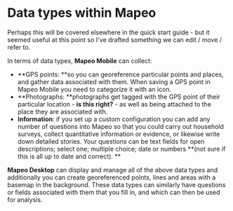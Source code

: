 # Data types within Mapeo

Perhaps this will be covered elsewhere in the quick start guide - but it seemed useful at this point so I've drafted something we can edit / move / refer to.

In terms of data types, **Mapeo Mobile** can collect:

* **GPS points: **so you can georeference particular points and places, and gather data associated with them. When saving a GPS point in Mapeo Mobile you need to categorize it with an icon. &#x20;
* **Photographs: **photographs get tagged with the GPS point of their particular location - **is this right?** -  as well as being attached to the place they are associated with.
* **Information**: if you set up a custom configuration you can add any number of questions into Mapeo so that you could carry out household surveys, collect quantitative information or evidence, or likewise write down detailed stories. Your questions can be text fields for open descriptions; select one; multiple choice; date or numbers **(not sure if this is all up to date and correct). **

**Mapeo Desktop** can display and manage all of the above data types and additionally you can create georeferenced points, lines and areas with a basemap in the background. These data types can similarly have questions or fields associated with them that you fill in, and which can then be used for analysis.&#x20;
